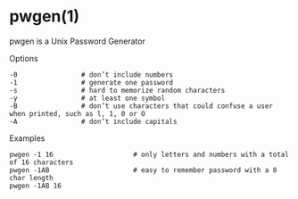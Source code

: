 
# pwgen(1)

pwgen is a Unix Password Generator

Options

    -0                # don’t include numbers
    -1                # generate one password
    -s                # hard to memorize random characters
    -y                # at least one symbol
    -B                # don’t use characters that could confuse a user when printed, such as l, 1, 0 or O
    -A                # don’t include capitals

Examples

    pwgen -1 16                    # only letters and numbers with a total of 16 characters
    pwgen -1AB                     # easy to remember password with a 8 char length
    pwgen -1AB 16
